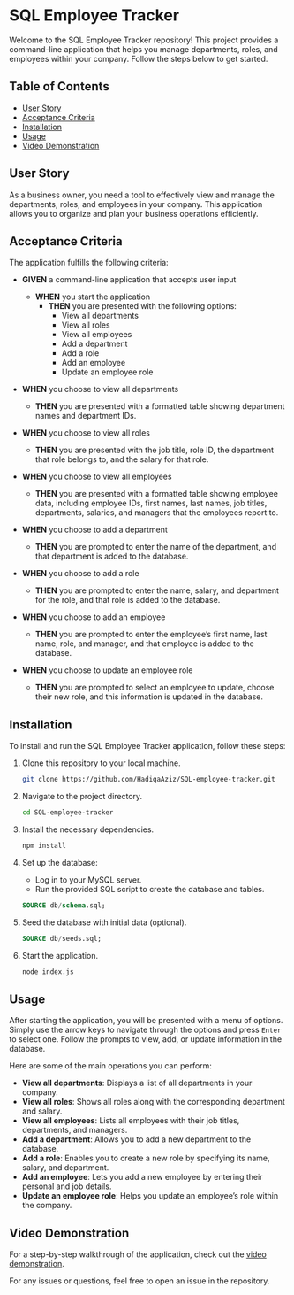 
# SQL Employee Tracker

Welcome to the SQL Employee Tracker repository! This project provides a command-line application that helps you manage departments, roles, and employees within your company. Follow the steps below to get started.

## Table of Contents
- [User Story](#user-story)
- [Acceptance Criteria](#acceptance-criteria)
- [Installation](#installation)
- [Usage](#usage)
- [Video Demonstration](#video-demonstration)

## User Story

As a business owner, you need a tool to effectively view and manage the departments, roles, and employees in your company. This application allows you to organize and plan your business operations efficiently.

## Acceptance Criteria

The application fulfills the following criteria:

- **GIVEN** a command-line application that accepts user input
  - **WHEN** you start the application
    - **THEN** you are presented with the following options:
      - View all departments
      - View all roles
      - View all employees
      - Add a department
      - Add a role
      - Add an employee
      - Update an employee role

- **WHEN** you choose to view all departments
  - **THEN** you are presented with a formatted table showing department names and department IDs.

- **WHEN** you choose to view all roles
  - **THEN** you are presented with the job title, role ID, the department that role belongs to, and the salary for that role.

- **WHEN** you choose to view all employees
  - **THEN** you are presented with a formatted table showing employee data, including employee IDs, first names, last names, job titles, departments, salaries, and managers that the employees report to.

- **WHEN** you choose to add a department
  - **THEN** you are prompted to enter the name of the department, and that department is added to the database.

- **WHEN** you choose to add a role
  - **THEN** you are prompted to enter the name, salary, and department for the role, and that role is added to the database.

- **WHEN** you choose to add an employee
  - **THEN** you are prompted to enter the employee’s first name, last name, role, and manager, and that employee is added to the database.

- **WHEN** you choose to update an employee role
  - **THEN** you are prompted to select an employee to update, choose their new role, and this information is updated in the database.

## Installation

To install and run the SQL Employee Tracker application, follow these steps:

1. Clone this repository to your local machine.
    ```bash
    git clone https://github.com/HadiqaAziz/SQL-employee-tracker.git
    ```
2. Navigate to the project directory.
    ```bash
    cd SQL-employee-tracker
    ```
3. Install the necessary dependencies.
    ```bash
    npm install
    ```
4. Set up the database:
    - Log in to your MySQL server.
    - Run the provided SQL script to create the database and tables.
    ```sql
    SOURCE db/schema.sql;
    ```

5. Seed the database with initial data (optional).
    ```sql
    SOURCE db/seeds.sql;
    ```

6. Start the application.
    ```bash
    node index.js
    ```

## Usage

After starting the application, you will be presented with a menu of options. Simply use the arrow keys to navigate through the options and press `Enter` to select one. Follow the prompts to view, add, or update information in the database.

Here are some of the main operations you can perform:

- **View all departments**: Displays a list of all departments in your company.
- **View all roles**: Shows all roles along with the corresponding department and salary.
- **View all employees**: Lists all employees with their job titles, departments, and managers.
- **Add a department**: Allows you to add a new department to the database.
- **Add a role**: Enables you to create a new role by specifying its name, salary, and department.
- **Add an employee**: Lets you add a new employee by entering their personal and job details.
- **Update an employee role**: Helps you update an employee’s role within the company.

## Video Demonstration

For a step-by-step walkthrough of the application, check out the [video demonstration](https://drive.google.com/file/d/1g3g2Vrar_UcnNAd5VdEbXKkIN4dpL3LC/view).

For any issues or questions, feel free to open an issue in the repository.
